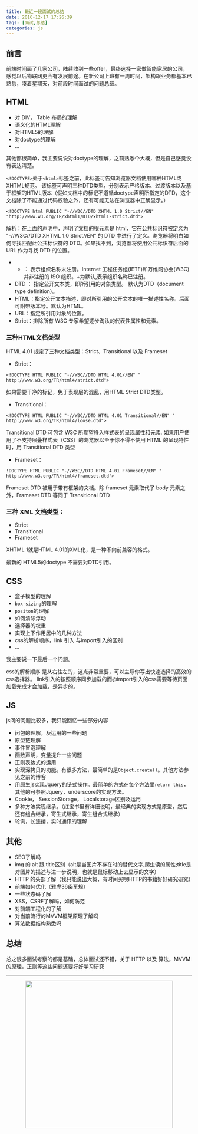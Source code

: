 ```yaml
---
title: 最近一段面试的总结
date: 2016-12-17 17:26:39
tags: [面试,总结]
categories: js
---
```

## 前言

前端时间面了几家公司，陆续收到一些offer，最终选择一家做智能家居的公司，感觉以后物联网更会有发展前途。在新公司上班有一周时间，架构跟业务都基本已熟悉，凑着星期天，对前段时间面试的问题总结。

<!-- more -->

## HTML

- 对 DIV， Table 布局的理解
- 语义化的HTML理解
- 对HTML5的理解
- 对doctype的理解
- ...

其他都很简单，我主要说说对doctype的理解，之前熟悉个大概，但是自己感觉没有表达清楚。

`<!DOCTYPE>`处于`<html>`标签之前，此标签可告知浏览器文档使用哪种HTML或XHTML规范。
该标签可声明三种DTD类型，分别表示严格版本、过渡版本以及基于框架的HTML版本（假如文档中的标记不遵循doctype声明所指定的DTD，这个文档除了不能通过代码校验之外，还有可能无法在浏览器中正确显示。）

```
<!DOCTYPE html PUBLIC "-//W3C//DTD XHTML 1.0 Strict//EN" "http://www.w3.org/TR/xhtml1/DTD/xhtml1-strict.dtd">
```

解析：在上面的声明中，声明了文档的根元素是 html，它在公共标识符被定义为 "-//W3C//DTD XHTML 1.0 Strict//EN" 的 DTD 中进行了定义。浏览器将明白如何寻找匹配此公共标识符的 DTD。如果找不到，浏览器将使用公共标识符后面的 URL 作为寻找 DTD 的位置。
- -   ：  表示组织名称未注册。Internet 工程任务组(IETF)和万维网协会(W3C)并非注册的 ISO 组织。+为默认,表示组织名称已注册。
- DTD ： 指定公开文本类，即所引用的对象类型。 默认为DTD（document type definition）。
- HTML：指定公开文本描述，即对所引用的公开文本的唯一描述性名称。后面可附带版本号。默认为HTML。
- URL：指定所引用对象的位置。
- Strict：排除所有 W3C 专家希望逐步淘汰的代表性属性和元素。

 
### 三种HTML文档类型

HTML 4.01 规定了三种文档类型：Strict、Transitional 以及 Frameset
- Strict：
```
<!DOCTYPE HTML PUBLIC "-//W3C//DTD HTML 4.01//EN" " http://www.w3.org/TR/html4/strict.dtd">
```
如果需要干净的标记，免于表现层的混乱，用HTML Strict DTD类型。
- Transitional：
```
<!DOCTYPE HTML PUBLIC "-//W3C//DTD HTML 4.01 Transitional//EN" " http://www.w3.org/TR/html4/loose.dtd">
```
Transitional DTD 可包含 W3C 所期望移入样式表的呈现属性和元素. 如果用户使用了不支持层叠样式表（CSS）的浏览器以至于你不得不使用 HTML 的呈现特性时，用 Transitional DTD 类型
- Frameset：
```
!DOCTYPE HTML PUBLIC "-//W3C//DTD HTML 4.01 Frameset//EN" " http://www.w3.org/TR/html4/frameset.dtd">
```
Frameset DTD 被用于带有框架的文档。除 frameset 元素取代了 body 元素之外，Frameset DTD 等同于 Transitional DTD

### 三种 XML 文档类型：
- Strict
- Transitional
- Frameset

XHTML 1就是HTML 4.01的XML化，是一种不向前兼容的格式。

最新的 HTML5的doctype 不需要对DTD引用。

## CSS
- 盒子模型的理解
- `box-sizing`的理解
- `positon`的理解
- 如何清除浮动
- 选择器的权重
- 实现上下作用居中的几种方法
- css的解析顺序，link 引入 与import引入的区别
- ...

我主要说一下最后一个问题。

css的解析顺序 是从右往左的，这点非常重要，可以主导你写出快速选择的高效的css选择器。
link引入的按照顺序同步加载的而@import引入的css需要等待页面加载完成才会加载，是异步的。

## JS
js问的问题比较多，我只能回忆一些部分内容

- 闭包的理解，及运用的一些问题
- 原型链理解
- 事件冒泡理解
- 函数声明，变量提升一些问题
- 正则表达式的运用
- 实现深拷贝的功能。有很多方法，最简单的是`Object.create()`。其他方法参见之前的博客
- 用原生js实现Jquery的链式操作。最简单的方式在每个方法里`return this`，其他的可参照Jquery，underscore的实现方法。
- Cookie， SessionStorage， Localstorage区别及运用
- 多种方法实现继承。（红宝书里有详细说明，最经典的实现方式是原型，然后还有组合继承，寄生式继承，寄生组合式继承）
- 轮询，长连接，实时通讯的理解

## 其他
- SEO了解吗
- img 的 alt 跟 title区别（alt是当图片不存在时的替代文字,爬虫读的属性;title是对图片的描述与进一步说明，也就是鼠标移动上去显示的文字）
- HTTP 的头部了解（我只能说出大概，有时间买呗HTTP的书籍好好研究研究）
- 前端如何优化（雅虎36条军规）
- 一些状态码了解
- XSS，CSRF了解吗，如何防范
- 对前端工程化的了解
- 对当前流行的MVVM框架原理了解吗
- 算法数据结构熟悉吗

## 总结
总之很多面试考察的都是基础，总体面试还不错，关于 HTTP 以及 算法，MVVM的原理，正则等这些问题还要好好学习研究

--------

<center><img src="http://ohwhjizw4.bkt.clouddn.com/sleeping_beauty.gif" width="400" ></center>

